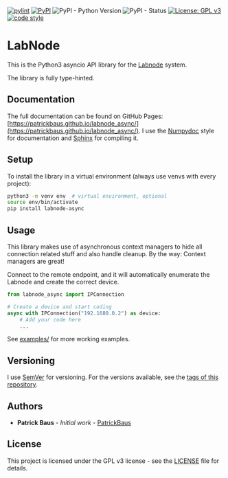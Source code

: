 [![pylint](../../actions/workflows/pylint.yml/badge.svg)](../../actions/workflows/pylint.yml)
[![PyPI](https://img.shields.io/pypi/v/labnode_async)](https://pypi.org/project/labnode_async/)
![PyPI - Python Version](https://img.shields.io/pypi/pyversions/labnode_async)
![PyPI - Status](https://img.shields.io/pypi/status/labnode_async)
[![License: GPL v3](https://img.shields.io/badge/License-GPL%20v3-blue.svg)](LICENSE)
[![code style](https://img.shields.io/badge/code%20style-black-000000.svg)](https://github.com/psf/black)
# LabNode
This is the Python3 asyncio API library for the [Labnode](https://github.com/TU-Darmstadt-APQ/Labnode_PID) system.

The library is fully type-hinted.

## Documentation
The full documentation can be found on GitHub Pages:
[https://patrickbaus.github.io/labnode_async/](https://patrickbaus.github.io/labnode_async/). I use the
[Numpydoc](https://numpydoc.readthedocs.io/en/latest/format.html) style for documentation and
[Sphinx](https://www.sphinx-doc.org/en/master/index.html) for compiling it.

## Setup
To install the library in a virtual environment (always use venvs with every project):

```bash
python3 -m venv env  # virtual environment, optional
source env/bin/activate
pip install labnode-async
```

## Usage
This library makes use of asynchronous context managers to hide all connection related stuff and
also handle cleanup. By the way: Context managers are great!

Connect to the remote endpoint, and it will automatically enumerate the Labnode and create the correct device.
```python
from labnode_async import IPConnection

# Create a device and start coding
async with IPConnection("192.1680.0.2") as device:
    # Add your code here
    ...
```

See [examples/](/examples/) for more working examples.

## Versioning
I use [SemVer](http://semver.org/) for versioning. For the versions available, see the
[tags of this repository](../../tags).

## Authors
* **Patrick Baus** - *Initial work* - [PatrickBaus](https://github.com/PatrickBaus)

## License
This project is licensed under the GPL v3 license - see the
[LICENSE](LICENSE) file for details.
